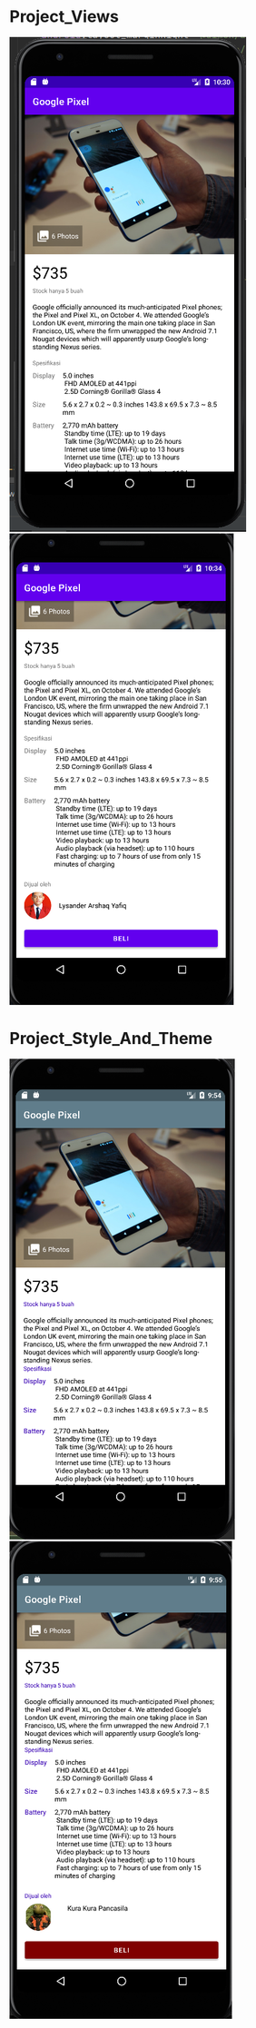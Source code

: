 # Project_Views
![alt text](https://github.com/Lysander-cmd/Project_Views/blob/master/Screenshot%202022-03-04%20103055.png)
![alt text](https://github.com/Lysander-cmd/Project_Views/blob/master/Screenshot%202022-03-04%20103501.png)
# Project_Style_And_Theme
![alt text](https://github.com/Lysander-cmd/Project_Views/blob/master/Screenshot%202022-03-10%20095412.png)
![alt text](https://github.com/Lysander-cmd/Project_Views/blob/master/Screenshot%202022-03-10%20095603.png)
